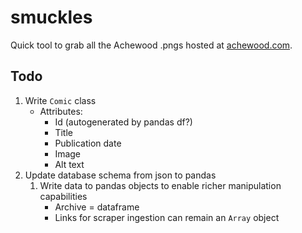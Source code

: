 # smuckles

Quick tool to grab all the Achewood .pngs hosted at
[achewood.com](https://achewood.com).

## Todo

1. Write `Comic` class
    - Attributes:
        - Id (autogenerated by pandas df?)
        - Title
        - Publication date
        - Image
        - Alt text
1. Update database schema from json to pandas
    1. Write data to pandas objects to enable richer manipulation capabilities
        - Archive = dataframe
        - Links for scraper ingestion can remain an `Array` object
